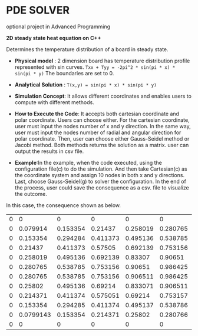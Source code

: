 # PDE SOLVER

optional project in Advanced Programming

**2D steady state heat equation on C++**

Determines the temperature distribution of a board in steady state. 

- **Physical model** : 2 dimension board has temperature distribution profile represented with sin curves.
    `Txx + Tyy = -2pi^2 * sin(pi * x) * sin(pi * y)`
The boundaries are set to 0.


- **Analytical Solution** : `T(x,y) = sin(pi * x) * sin(pi * y)`

- **Simulation Concept**: It allows different coordinates and enables users to compute with different methods. 

- **How to Execute the Code**: It accepts both cartesian coordinate and polar coordinate. Users can choose either. For the cartesian coordinate, user must input the nodes number of x and y direction. In the same way, user must input the nodes number of radial and angular direction for polar coordinate. Then, user can choose either Gauss-Seidel method or Jacobi method. Both methods returns the solution as a matrix. user can output the results in csv file.

- **Example**:In the example, when the code executed, using the configuration file(c) to do the simulation. And then take Cartesian(c) as the coordinate system and assign 10 nodes in both x and y directions. Last, choose Gauss-Seidel(g) to solver the configuration. In the end of the process, user could save the consequence as a csv. file to visualize the outcome.

In this case, the consequence shown as below.



|  |  |  |  |  |  |  |  |  |  |  |  |
| ------ | ------ | ------ | ------ | ------ | ------ | ------ | ------ | ------ | ------ | ------ | ------ |
| 0 | 0 |0 |  0 | 0 | 0 |0 | 0 | 0 | 0| 0 |0|
| 0 | 0.079914 |0.153354 |  0.21437 | 0.258019 | 0.280765  |0.280765  | 0.25802 | 0.214371 | 0.153354| 0.0799143 |0|
| 0 | 0.153354 |0.294284  |0.411373|  0.495136|  0.538785|  0.538785|  0.495136|  0.411374|  0.294285|  0.153354 |0|
|0  | 0.21437 | 0.411373 |  0.57505 | 0.692139 | 0.753156 | 0.753156 |  0.69214 | 0.575051 | 0.411374|  0.214371 |0|
|0 | 0.258019 | 0.495136 | 0.692139 |  0.83307  | 0.90651 | 0.906511 | 0.833071  | 0.69214 | 0.495137 |  0.25802|         0|
|0  |0.280765  |0.538785  |0.753156   |0.90651  |0.986425 | 0.986425 | 0.906511 | 0.753157 | 0.538786 | 0.280766    |     0|
|0  |0.280765  |0.538785  |0.753156  |0.906511  |0.986425 | 0.986426 |0.906512  |0.753157  |0.538786 | 0.280766     |    0|
|0   |0.25802  |0.495136  | 0.69214  |0.833071  |0.906511  |0.906512  |0.833072  |0.692141  |0.495137   |0.25802         |0|
|0  |0.214371  |0.411374  |0.575051   |0.69214  |0.753157  |0.753157  |0.692141  |0.575052  |0.411375  |0.214371         |0|
|0  |0.153354  |0.294285  |0.411374  |0.495137  |0.538786  |0.538786  |0.495137  |0.411375  |0.294286  |0.153355         |0|
|0 |0.0799143  |0.153354  |0.214371   |0.25802  |0.280766  |0.280766   |0.25802  |0.214371  |0.153355 |0.0799145         |0|
|0       |  0         |0       |  0    |     0  |       0   |      0   |      0    |     0   |      0    |   0  |0         |0|
